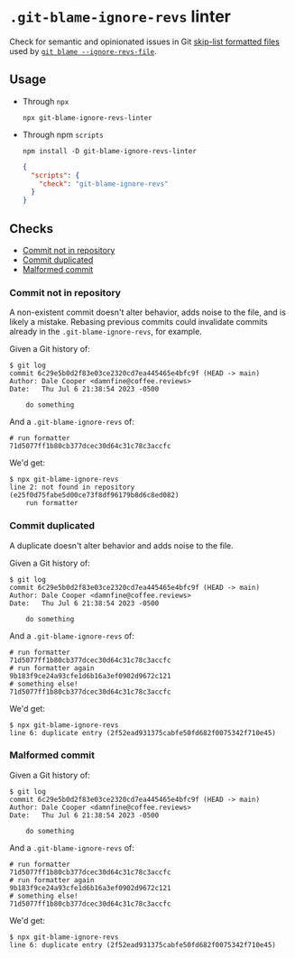 # `.git-blame-ignore-revs` linter

Check for semantic and opinionated issues in Git [skip-list formatted files](https://git-scm.com/docs/git-fsck#Documentation/git-fsck.txt-fsckskipList) used by [`git blame --ignore-revs-file`](https://git-scm.com/docs/git-blame#Documentation/git-blame.txt---ignore-revs-fileltfilegt).

## Usage

- Through `npx`

  ```console
  npx git-blame-ignore-revs-linter
  ```

- Through npm `scripts`

  ```console
  npm install -D git-blame-ignore-revs-linter
  ```

  ```json
  {
    "scripts": {
      "check": "git-blame-ignore-revs"
    }
  }
  ```

## Checks

- [Commit not in repository](#commit-not-in-repository)
- [Commit duplicated](#commit-duplicated)
- [Malformed commit](#malformed-commit)

### Commit not in repository

A non-existent commit doesn't alter behavior, adds noise to the file,
and is likely a mistake. Rebasing previous commits could invalidate
commits already in the `.git-blame-ignore-revs`, for example.

Given a Git history of:

```console
$ git log
commit 6c29e5b0d2f83e03ce2320cd7ea445465e4bfc9f (HEAD -> main)
Author: Dale Cooper <damnfine@coffee.reviews>
Date:   Thu Jul 6 21:38:54 2023 -0500

    do something
```

And a `.git-blame-ignore-revs` of:

```shell
# run formatter
71d5077ff1b80cb377dcec30d64c31c78c3accfc
```

We'd get:

```console
$ npx git-blame-ignore-revs
line 2: not found in repository (e25f0d75fabe5d00ce73f8df96179b8d6c8ed082)
    run formatter
```

### Commit duplicated

A duplicate doesn't alter behavior and adds noise to the file.

Given a Git history of:

```console
$ git log
commit 6c29e5b0d2f83e03ce2320cd7ea445465e4bfc9f (HEAD -> main)
Author: Dale Cooper <damnfine@coffee.reviews>
Date:   Thu Jul 6 21:38:54 2023 -0500

    do something
```

And a `.git-blame-ignore-revs` of:

```shell
# run formatter
71d5077ff1b80cb377dcec30d64c31c78c3accfc
# run formatter again
9b183f9ce24a93cfe1d6b16a3ef0902d9672c121
# something else!
71d5077ff1b80cb377dcec30d64c31c78c3accfc
```

We'd get:

```console
$ npx git-blame-ignore-revs
line 6: duplicate entry (2f52ead931375cabfe50fd682f0075342f710e45)
```

### Malformed commit

Given a Git history of:

```console
$ git log
commit 6c29e5b0d2f83e03ce2320cd7ea445465e4bfc9f (HEAD -> main)
Author: Dale Cooper <damnfine@coffee.reviews>
Date:   Thu Jul 6 21:38:54 2023 -0500

    do something
```

And a `.git-blame-ignore-revs` of:

```shell
# run formatter
71d5077ff1b80cb377dcec30d64c31c78c3accfc
# run formatter again
9b183f9ce24a93cfe1d6b16a3ef0902d9672c121
# something else!
71d5077ff1b80cb377dcec30d64c31c78c3accfc
```

We'd get:

```console
$ npx git-blame-ignore-revs
line 6: duplicate entry (2f52ead931375cabfe50fd682f0075342f710e45)
```
